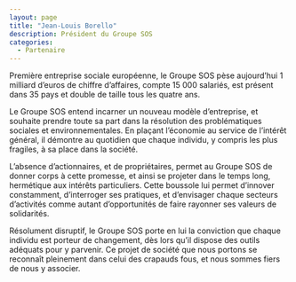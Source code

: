 ```yaml
---
layout: page
title: "Jean-Louis Borello"
description: Président du Groupe SOS
categories:
  - Partenaire
---
```

Première entreprise sociale européenne, le Groupe SOS pèse aujourd’hui 1 milliard d’euros de chiffre d’affaires, compte 15 000 salariés, est présent dans 35 pays et double de taille tous les quatre ans.

Le Groupe SOS entend incarner un nouveau modèle d’entreprise, et souhaite prendre toute sa part dans la résolution des problématiques sociales et environnementales. En plaçant l’économie au service de l’intérêt général, il démontre au quotidien que chaque individu, y compris les plus fragiles, à sa place dans la société. 

L’absence d’actionnaires, et de propriétaires, permet au Groupe SOS de donner corps à cette promesse, et ainsi se projeter dans le temps long, hermétique aux intérêts particuliers. Cette boussole lui permet d’innover constamment, d’interroger ses pratiques, et d’envisager chaque secteurs d’activités comme autant d’opportunités de faire rayonner ses valeurs de solidarités.

Résolument disruptif, le Groupe SOS porte en lui la conviction que chaque individu est porteur de changement, dès lors qu’il dispose des outils adéquats pour y parvenir. Ce projet de société que nous portons se reconnaît pleinement dans celui des crapauds fous, et nous sommes fiers de nous y associer.
